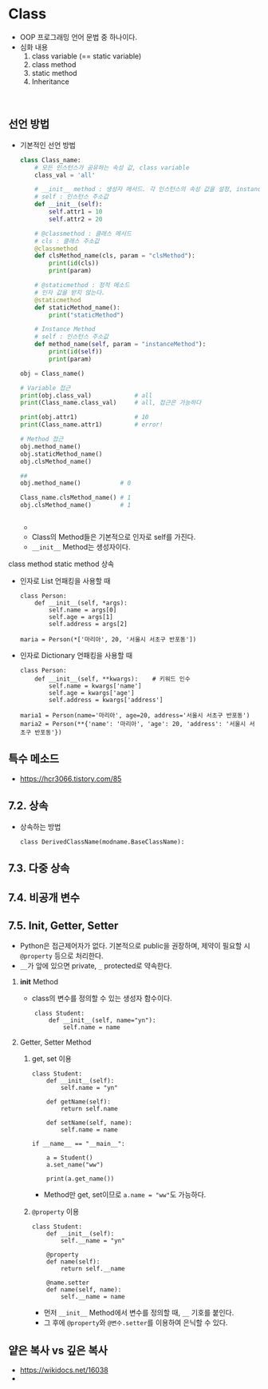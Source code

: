 # Class
* OOP 프로그래밍 언어 문법 중 하나이다.
* 심화 내용
    1) class variable (== static variable)
    2) class method
    3) static method
    4) Inheritance
</br>



## 선언 방법
* 기본적인 선언 방법
    ```python
    class Class_name:
        # 모든 인스턴스가 공유하는 속성 값, class variable
        class_val = 'all'

        # __init__ method : 생성자 메서드. 각 인스턴스의 속성 값을 설정, instance variable
        # self : 인스턴스 주소값
        def __init__(self):
            self.attr1 = 10
            self.attr2 = 20

        # @classmethod : 클래스 메서드
        # cls : 클래스 주소값
        @classmethod
        def clsMethod_name(cls, param = "clsMethod"):
            print(id(cls))
            print(param)

        # @staticmethod : 정적 메소드
        # 인자 값을 받지 않는다.
        @staticmethod
        def staticMethod_name():
            print("staticMethod")

        # Instance Method
        # self : 인스턴스 주소값
        def method_name(self, param = "instanceMethod"):
            print(id(self))
            print(param)
    
    obj = Class_name()

    # Variable 접근    
    print(obj.class_val)            # all
    print(Class_name.class_val)     # all, 접근은 가능하다

    print(obj.attr1)                # 10
    print(Class_name.attr1)         # error!

    # Method 접근
    obj.method_name()
    obj.staticMethod_name()
    obj.clsMethod_name()

    ## 
    obj.method_name()           # 0

    Class_name.clsMethod_name() # 1
    obj.clsMethod_name()        # 1
    


    ```
    * 
    * Class의 Method들은 기본적으로 인자로 self를 가진다.
    * ```__init__``` Method는 생성자이다.




class method
static method
상속


* 인자로 List 언패킹을 사용할 때
    ```
    class Person:
        def __init__(self, *args):
            self.name = args[0]
            self.age = args[1]
            self.address = args[2]
     
    maria = Person(*['마리아', 20, '서울시 서초구 반포동'])
    ```
  
 * 인자로 Dictionary 언패킹을 사용할 때
    ```
    class Person:
        def __init__(self, **kwargs):    # 키워드 인수
            self.name = kwargs['name']
            self.age = kwargs['age']
            self.address = kwargs['address']
     
    maria1 = Person(name='마리아', age=20, address='서울시 서초구 반포동')
    maria2 = Person(**{'name': '마리아', 'age': 20, 'address': '서울시 서초구 반포동'})
    ```

## 특수 메소드
* https://hcr3066.tistory.com/85


## 7.2. 상속
* 상속하는 방법
    ```
    class DerivedClassName(modname.BaseClassName):
    ```

## 7.3. 다중 상속



## 7.4. 비공개 변수



## 7.5. Init, Getter, Setter
* Python은 접근제어자가 없다. 기본적으로 public을 권장하며, 제약이 필요할 시 ```@property``` 등으로 처리한다.
* ```__```가 앞에 있으면 private, ```_``` protected로 약속한다.

1. __init__ Method
    * class의 변수를 정의할 수 있는 생성자 함수이다.
    ```
        class Student:
            def __init__(self, name="yn"):
                self.name = name    
    ```

2. Getter, Setter Method
    1) get, set 이용
        ```
        class Student:
            def __init__(self):
                self.name = "yn"

            def getName(self):
                return self.name
                   
            def setName(self, name):
                self.name = name
            
        if __name__ == "__main__":
       
            a = Student()
            a.set_name("ww")
            
            print(a.get_name())
        ```
        * Method만 get, set이므로 ```a.name = "ww"```도 가능하다.

    2) ```@property``` 이용
        ```
        class Student:
            def __init__(self):
                self.__name = "yn"
            
            @property
            def name(self):
                return self.__name

            @name.setter
            def name(self, name):
                self.__name = name  
        ```
        * 먼저 ```__init__``` Method에서 변수를 정의할 때, ```__``` 기호를 붙인다.
        * 그 후에 ```@property```와 ```@변수.setter```를 이용하여 은닉할 수 있다.






## 얕은 복사 vs 깊은 복사
* https://wikidocs.net/16038
* 



